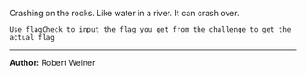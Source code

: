 Crashing on the rocks. Like water in a river. It can crash over.

`Use flagCheck to input the flag you get from the challenge to get the actual flag`

---
**Author:** Robert Weiner
